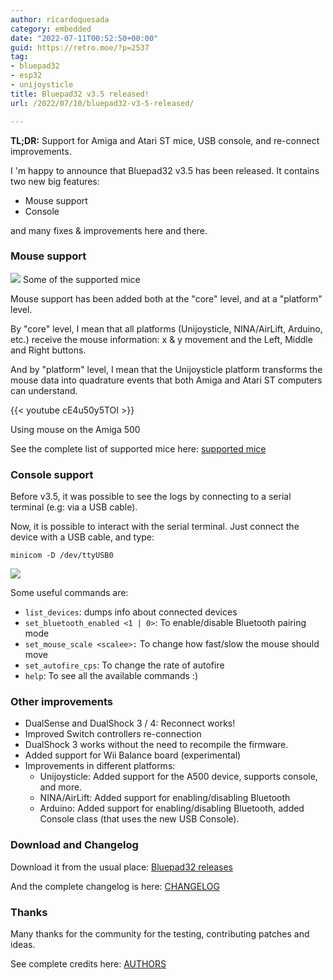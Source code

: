 ```yaml
---
author: ricardoquesada
category: embedded
date: "2022-07-11T00:52:50+00:00"
guid: https://retro.moe/?p=2537
tag:
- bluepad32
- esp32
- unijoysticle
title: Bluepad32 v3.5 released!
url: /2022/07/10/bluepad32-v3-5-released/

---
```


**TL;DR:** Support for Amiga and Atari ST mice, USB console, and re-connect
improvements.

I 'm happy to announce that Bluepad32 v3.5 has been released. It contains two
new big features:

- Mouse support
- Console

and many fixes & improvements here and there.

### Mouse support

![](https://lh3.googleusercontent.com/pw/AM-JKLXCbot-0O4NAF-2BWhf62lrRxDvdhXbfFaWhrWXQ_Hv_mAPRj1e-XF4-SxpoX_sTzBEcr_PDMqlsOz4ePWibi3h7IrfaevQW_jxMRlG2j0wnROhzf37BvG6IRvA1PPveChSrSLBy7yndHY2eMiJB1-NNA=-no)
Some of the supported mice

Mouse support has been added both at the "core" level, and at a "platform"
level.

By "core" level, I mean that all platforms (Unijoysticle, NINA/AirLift, Arduino,
etc.) receive the mouse information: x & y movement and the Left, Middle and
Right buttons.

And by "platform" level, I mean that the Unijoysticle platform transforms the
mouse data into quadrature events that both Amiga and Atari ST computers can
understand.

{{< youtube cE4u50y5TOI >}}

Using mouse on the Amiga 500

See the complete list of supported mice
here: [supported mice](https://gitlab.com/ricardoquesada/bluepad32/-/blob/main/docs/supported_mice.md)

### Console support

Before v3.5, it was possible to see the logs by connecting to a serial
terminal (e.g: via a USB cable).

Now, it is possible to interact with the serial terminal. Just connect the
device with a USB cable, and type:

`minicom -D /dev/ttyUSB0`

[![](https://asciinema.org/a/506468.svg)](https://asciinema.org/a/506468)

Some useful commands are:

- `list_devices`: dumps info about connected devices
- `set_bluetooth_enabled <1 | 0>`: To enable/disable Bluetooth pairing mode
- `set_mouse_scale <scalee>:` To change how fast/slow the mouse should move
- `set_autofire_cps`: To change the rate of autofire
- `help`: To see all the available commands :)

### Other improvements

- DualSense and DualShock 3 / 4: Reconnect works!
- Improved Switch controllers re-connection
- DualShock 3 works without the need to recompile the firmware.
- Added support for Wii Balance board (experimental)
- Improvements in different platforms:
    - Unijoysticle: Added support for the A500 device, supports console, and
      more.
    - NINA/AirLift: Added support for enabling/disabling Bluetooth
    - Arduino: Added support for enabling/disabling Bluetooth, added Console
      class (that uses the new USB Console).

### Download and Changelog

Download it from the usual
place: [Bluepad32 releases](https://gitlab.com/ricardoquesada/bluepad32/-/releases)

And the complete changelog is
here: [CHANGELOG](https://gitlab.com/ricardoquesada/bluepad32/-/blob/main/CHANGELOG.md)

### Thanks

Many thanks for the community for the testing, contributing patches and ideas.

See complete credits
here: [AUTHORS](https://gitlab.com/ricardoquesada/bluepad32/-/blob/main/AUTHORS)

